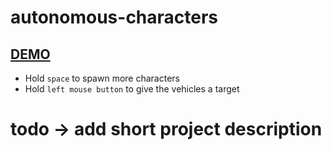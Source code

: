 # autonomous-characters

## [DEMO](https://is.ac.skippy-ai.com/)

- Hold `space` to spawn more characters
- Hold `left mouse button` to give the vehicles a target

# todo &rarr; add short project description
